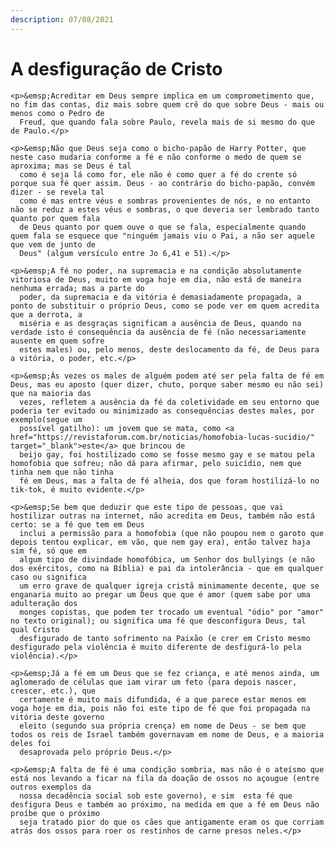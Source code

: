 ```yaml
---
description: 07/08/2021
---
```


# A desfiguração de Cristo

    
    <p>&emsp;Acreditar em Deus sempre implica em um comprometimento que, no fim das contas, diz mais sobre quem crê do que sobre Deus - mais ou menos como o Pedro de 
      Freud, que quando fala sobre Paulo, revela mais de si mesmo do que de Paulo.</p>

    <p>&emsp;Não que Deus seja como o bicho-papão de Harry Potter, que neste caso mudaria conforme a fé e não conforme o medo de quem se aproxima; mas se Deus é tal 
      como é seja lá como for, ele não é como quer a fé do crente só porque sua fé quer assim. Deus - ao contrário do bicho-papão, convém dizer - se revela tal 
      como é mas entre véus e sombras provenientes de nós, e no entanto não se reduz a estes véus e sombras, o que deveria ser lembrado tanto quanto por quem fala 
      de Deus quanto por quem ouve o que se fala, especialmente quando quem fala se esquece que "ninguém jamais viu o Pai, a não ser aquele que vem de junto de 
      Deus" (algum versículo entre Jo 6,41 e 51).</p>

    <p>&emsp;A fé no poder, na supremacia e na condição absolutamente vitoriosa de Deus, muito em voga hoje em dia, não está de maneira nenhuma errada; mas a parte do 
      poder, da supremacia e da vitória é demasiadamente propagada, a ponto de substituir o próprio Deus, como se pode ver em quem acredita que a derrota, a 
      miséria e as desgraças significam a ausência de Deus, quando na verdade isto é consequência da ausência de fé (não necessariamente ausente em quem sofre 
      estes males) ou, pelo menos, deste deslocamento da fé, de Deus para a vitória, o poder, etc.</p>

    <p>&emsp;Às vezes os males de alguém podem até ser pela falta de fé em Deus, mas eu aposto (quer dizer, chuto, porque saber mesmo eu não sei) que na maioria das 
      vezes, refletem a ausência da fé da coletividade em seu entorno que poderia ter evitado ou minimizado as consequências destes males, por exemplo(segue um 
      possível gatilho): um jovem que se mata, como <a href="https://revistaforum.com.br/noticias/homofobia-lucas-sucidio/" target="_blank">este</a> que brincou de 
      beijo gay, foi hostilizado como se fosse mesmo gay e se matou pela homofobia que sofreu; não dá para afirmar, pelo suicídio, nem que tinha nem que não tinha 
      fé em Deus, mas a falta de fé alheia, dos que foram hostilizá-lo no tik-tok, é muito evidente.</p>

    <p>&emsp;Se bem que deduzir que este tipo de pessoas, que vai hostilizar outras na internet, não acredita em Deus, também não está certo: se a fé que tem em Deus 
      inclui a permissão para a homofobia (que não poupou nem o garoto que depois tentou explicar, em vão, que nem gay era), então talvez haja sim fé, só que em 
      algum tipo de divindade homofóbica, um Senhor dos bullyings (e não dos exércitos, como na Bíblia) e pai da intolerância - que em qualquer caso ou significa 
      um erro grave de qualquer igreja cristã minimamente decente, que se enganaria muito ao pregar um Deus que que é amor (quem sabe por uma adulteração dos 
      monges copistas, que podem ter trocado um eventual "ódio" por "amor" no texto original); ou significa uma fé que desconfigura Deus, tal qual Cristo 
      desfigurado de tanto sofrimento na Paixão (e crer em Cristo mesmo desfigurado pela violência é muito diferente de desfigurá-lo pela violência).</p>

    <p>&emsp;Já a fé em um Deus que se fez criança, e até menos ainda, um aglomerado de células que iam virar um feto (para depois nascer, crescer, etc.), que 
      certamente é muito mais difundida, é a que parece estar menos em voga hoje em dia, pois não foi este tipo de fé que foi propagada na vitória deste governo 
      eleito (segundo sua própria crença) em nome de Deus - se bem que todos os reis de Israel também governavam em nome de Deus, e a maioria deles foi 
      desaprovada pelo próprio Deus.</p>

    <p>&emsp;A falta de fé é uma condição sombria, mas não é o ateísmo que está nos levando a ficar na fila da doação de ossos no açougue (entre outros exemplos da 
      nossa decadência social sob este governo), e sim  esta fé que desfigura Deus e também ao próximo, na medida em que a fé em Deus não proíbe que o próximo 
      seja tratado pior do que os cães que antigamente eram os que corriam atrás dos ossos para roer os restinhos de carne presos neles.</p>
